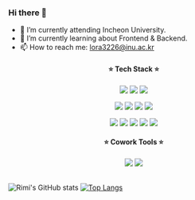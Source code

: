 ### Hi there 👋

<!--
**rimi3226/rimi3226** is a ✨ _special_ ✨ repository because its `README.md` (this file) appears on your GitHub profile.

Here are some ideas to get you started:

- 🔭 I’m currently working on ...
- 🌱 I’m currently learning ...
- 👯 I’m looking to collaborate on ...
- 🤔 I’m looking for help with ...
- 💬 Ask me about ...
- 📫 How to reach me: ...
- 😄 Pronouns: ...
- ⚡ Fun fact: ...
-->

- 🔭 I’m currently attending Incheon University.
- 🌱 I’m currently learning about Frontend & Backend.
- 📫 How to reach me: lora3226@inu.ac.kr

<div align="center">
 <h4> ⭐️ Tech Stack ⭐️ </h4>

 <img src="https://img.shields.io/badge/java-007396?style=plastic&logo=appveyor&logo=java&logoColor=white"> <img src="https://img.shields.io/badge/c++-00599C?style=plastic&logo=c%2B%2B&logoColor=white">
 <img src="https://img.shields.io/badge/python-3776AB?style=plastic&logo=python&logoColor=white"> 
  
  <img src="https://img.shields.io/badge/html5-E34F26?style=plastic&logo=html5&logoColor=white"> <img src="https://img.shields.io/badge/css-1572B6?style=plastic&logo=css3&logoColor=white"> 
  <img src="https://img.shields.io/badge/javascript-F7DF1E?style=plastic&logo=javascript&logoColor=black"> 
  <img src="https://img.shields.io/badge/jquery-0769AD?style=plastic&logo=jquery&logoColor=white">
  
  <img src="https://img.shields.io/badge/mysql-4479A1?style=plastic&logo=mysql&logoColor=white"> <img src="https://img.shields.io/badge/node.js-339933?style=plastic&logo=Node.js&logoColor=white">
  <img src="https://img.shields.io/badge/express-000000?style=plastic&logo=express&logoColor=white">
  <img src="https://img.shields.io/badge/bootstrap-7952B3?style=plastic&logo=bootstrap&logoColor=white">
  <img src="https://img.shields.io/badge/linux-FCC624?style=plastic&logo=linux&logoColor=black">
  <h4> ⭐️ Cowork Tools ⭐️ </h4>
  <img src="https://img.shields.io/badge/github-181717?style=plastic&logo=github&logoColor=white"> <img src="https://img.shields.io/badge/git-F05032?style=plastic&logo=git&logoColor=white">
 
</div>
<br>

![Rimi's GitHub stats](https://github-readme-stats.vercel.app/api?username=rimi3226&show_icons=true&theme=radical)
[![Top Langs](https://github-readme-stats.vercel.app/api/top-langs/?username=rimi3226&langs_count=10&layout=compact&theme=dark)](https://github.com/rimi3226/saesub_first)


